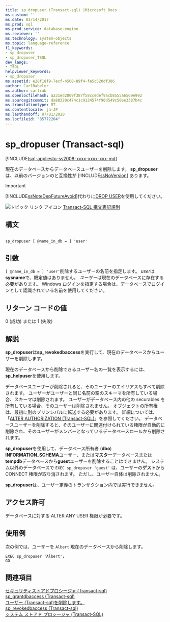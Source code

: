```yaml
---
title: sp_dropuser (Transact-sql) |Microsoft Docs
ms.custom: ''
ms.date: 03/14/2017
ms.prod: sql
ms.prod_service: database-engine
ms.reviewer: ''
ms.technology: system-objects
ms.topic: language-reference
f1_keywords:
- sp_dropuser
- sp_dropuser_TSQL
dev_langs:
- TSQL
helpviewer_keywords:
- sp_dropuser
ms.assetid: e28f18f9-7ecf-4568-89f4-fe5c520df386
author: CarlRabeler
ms.author: carlrab
ms.openlocfilehash: a231ed2809f387f58ccedef9acb8555a6569e992
ms.sourcegitcommit: da88320c474c1c9124574f90d549c50ee3387b4c
ms.translationtype: MT
ms.contentlocale: ja-JP
ms.lasthandoff: 07/01/2020
ms.locfileid: "85772204"
---
```

# <a name="sp_dropuser-transact-sql"></a>sp_dropuser (Transact-sql)
[!INCLUDE[tsql-appliesto-ss2008-xxxx-xxxx-xxx-md](../../includes/applies-to-version/sqlserver.md)]

  現在のデータベースからデータベースユーザーを削除します。 **sp_dropuser**は、以前のバージョンのと互換性が [!INCLUDE[ssNoVersion](../../includes/ssnoversion-md.md)] あります。  
  
> [!IMPORTANT]  
>  [!INCLUDE[ssNoteDepFutureAvoid](../../includes/ssnotedepfutureavoid-md.md)]代わりに[DROP USER](../../t-sql/statements/drop-user-transact-sql.md)を使用してください。  
  
 ![トピック リンク アイコン](../../database-engine/configure-windows/media/topic-link.gif "トピック リンク アイコン") [Transact-SQL 構文表記規則](../../t-sql/language-elements/transact-sql-syntax-conventions-transact-sql.md)  
  
## <a name="syntax"></a>構文  
  
```  
  
sp_dropuser [ @name_in_db = ] 'user'  
```  
  
## <a name="arguments"></a>引数  
`[ @name_in_db = ] 'user'`削除するユーザーの名前を指定します。 *user*は**sysname**で、既定値はありません。 *ユーザー*は現在のデータベースに存在する必要があります。 Windows ログインを指定する場合は、データベースでログインとして認識されている名前を使用してください。  
  
## <a name="return-code-values"></a>リターン コードの値  
 0 (成功) または 1 (失敗)  
  
## <a name="remarks"></a>解説  
 **sp_dropuser**は**sp_revokedbaccess**を実行して、現在のデータベースからユーザーを削除します。  
  
 現在のデータベースから削除できるユーザー名の一覧を表示するには、 **sp_helpuser**を使用します。  
  
 データベースユーザーが削除されると、そのユーザーのエイリアスもすべて削除されます。 ユーザーがユーザーと同じ名前の空のスキーマを所有している場合、スキーマは削除されます。 ユーザーがデータベース内の他の securables を所有している場合、そのユーザーは削除されません。 オブジェクトの所有権は、最初に別のプリンシパルに転送する必要があります。 詳細については、「[ALTER AUTHORIZATION &#40;Transact-SQL&#41;](../../t-sql/statements/alter-authorization-transact-sql.md)」を参照してください。 データベースユーザーを削除すると、そのユーザーに関連付けられている権限が自動的に削除され、そのユーザーがメンバーとなっているデータベースロールから削除されます。  
  
 **sp_dropuser**を使用して、データベース所有者 (**dbo**) **INFORMATION_SCHEMA**ユーザー、または**マスター**データベースまたは**tempdb**データベースから**guest**ユーザーを削除することはできません。 システム以外のデータベースで `EXEC sp_dropuser 'guest'` は、ユーザーの**ゲスト**から CONNECT 権限が取り消されます。 ただし、ユーザー自体は削除されません。  
  
 **sp_dropuser**は、ユーザー定義のトランザクション内では実行できません。  
  
## <a name="permissions"></a>アクセス許可  
 データベースに対する ALTER ANY USER 権限が必要です。  
  
## <a name="examples"></a>使用例  
 次の例では、ユーザーを `Albert` 現在のデータベースから削除します。  
  
```  
EXEC sp_dropuser 'Albert';  
GO  
```  
  
## <a name="see-also"></a>関連項目  
 [セキュリティストアドプロシージャ &#40;Transact-sql&#41;](../../relational-databases/system-stored-procedures/security-stored-procedures-transact-sql.md)   
 [sp_grantdbaccess &#40;Transact-sql&#41;](../../relational-databases/system-stored-procedures/sp-grantdbaccess-transact-sql.md)   
 [ユーザー &#40;Transact-sql&#41;を削除します。](../../t-sql/statements/drop-user-transact-sql.md)   
 [sp_revokedbaccess &#40;Transact-sql&#41;](../../relational-databases/system-stored-procedures/sp-revokedbaccess-transact-sql.md)   
 [システム ストアド プロシージャ &#40;Transact-SQL&#41;](../../relational-databases/system-stored-procedures/system-stored-procedures-transact-sql.md)  
  
  
